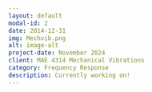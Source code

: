 ```yaml
---
layout: default
modal-id: 2
date: 2014-12-31
img: Mechvib.png
alt: image-alt
project-date: November 2024
client: MAE 4314 Mechanical Vibrations
category: Frequency Response
description: Currently working on!
---
```

